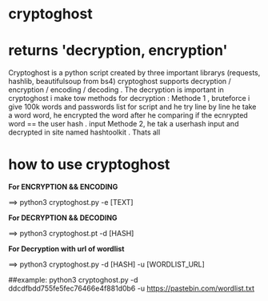 # cryptoghost
# returns 'decryption, encryption'
Cryptoghost is a python script created by three important librarys (requests, hashlib, beautifulsoup from bs4) 
cryptoghost supports decryption / encryption / encoding / decoding .
The decryption is important in cryptoghost i make tow methods for decryption :
Methode 1 , bruteforce i give 100k words and passwords list for script and he try line by line he take a word word, he encrypted the word after he comparing if the ecnrypted word == the user hash . input 
Methode 2, he tak a userhash input and decrypted in site named hashtoolkit .
Thats all
# how to use cryptoghost 
**For ENCRYPTION && ENCODING**

==> python3 cryptoghost.py -e [TEXT]

**For DECRYPTION && DECODING**

==> python3 cryptoghost.pt -d [HASH]

**For Decryption with url of wordlist**

==> python3 cryptoghost.py -d [HASH] -u [WORDLIST_URL]

##example:
  python3 cryptoghost.py -d ddcdfbdd755fe5fec76466e4f881d0b6 -u https://pastebin.com/wordlist.txt
